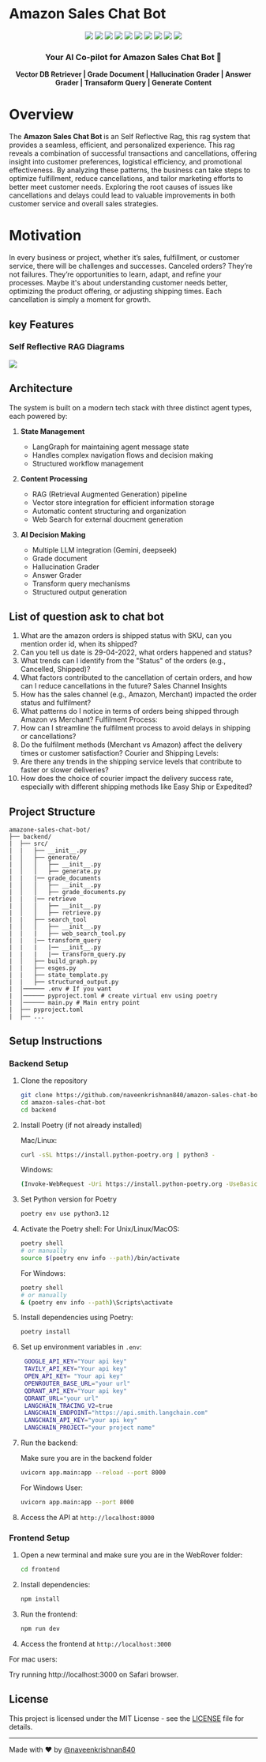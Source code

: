 # Amazon Sales Chat Bot

<div align="center">
  <!-- Backend -->
  <img src="https://img.shields.io/badge/Python-3776AB?style=for-the-badge&logo=python&logoColor=white" />
  <img src="https://img.shields.io/badge/FastAPI-009688?style=for-the-badge&logo=fastapi&logoColor=white" />
  <img src="https://img.shields.io/badge/Google-4285F4?style=for-the-badge&logo=google&logoColor=white" />
  <img src="https://img.shields.io/badge/LangChain-121212?style=for-the-badge&logo=chainlink&logoColor=white" />
  <img src="https://img.shields.io/badge/LangGraph-FF6B6B?style=for-the-badge&logo=graph&logoColor=white" />
  <img src="https://img.shields.io/badge/Qdrant-4F5B93?style=for-the-badge&logo=qdrant&logoColor=white" />
  <img src="https://img.shields.io/badge/TavilySearch-4F5B93?style=for-the-badge&logo=tavilysearch&logoColor=white" />

  
  <!-- Frontend -->
  <img src="https://img.shields.io/badge/JavaScript-F7DF1E?style=for-the-badge&logo=javascript&logoColor=black" />
  <img src="https://img.shields.io/badge/Tailwind_CSS-38B2AC?style=for-the-badge&logo=tailwind-css&logoColor=white" />
  <img src="https://img.shields.io/badge/React-61DAFB?style=for-the-badge&logo=react&logoColor=black" />

  <h3>Your AI Co-pilot for Amazon Sales Chat Bot 🚀</h3>

  <p align="center">
    <b>Vector DB Retriever | Grade Document | Hallucination Grader | Answer Grader | Transaform Query | Generate Content </b>
  </p>
</div>

# Overview
The <b>Amazon Sales Chat Bot </b> is an Self Reflective Rag, this rag system that provides a seamless, efficient, and personalized experience.
This rag reveals a combination of successful transactions and cancellations, offering insight into customer preferences, logistical efficiency, and promotional effectiveness. By analyzing these patterns, the business can take steps to optimize fulfillment, reduce cancellations, and tailor marketing efforts to better meet customer needs. Exploring the root causes of issues like cancellations and delays could lead to valuable improvements in both customer service and overall sales strategies.

# Motivation
In every business or project, whether it’s sales, fulfillment, or customer service, there will be challenges and successes. Canceled orders? They’re not failures. They’re opportunities to learn, adapt, and refine your processes. Maybe it's about understanding customer needs better, optimizing the product offering, or adjusting shipping times. Each cancellation is simply a moment for growth.

## key Features
     
### Self Reflective RAG Diagrams

<img src="https://github.com/naveenkrishnan840/amazon-sales-chat-bot/blob/main/backend/graph.png"/>

## Architecture

The system is built on a modern tech stack with three distinct agent types, each powered by:

1. **State Management**
   - LangGraph for maintaining agent message state
   - Handles complex navigation flows and decision making
   - Structured workflow management
    
2. **Content Processing**
   - RAG (Retrieval Augmented Generation) pipeline
   - Vector store integration for efficient information storage
   - Automatic content structuring and organization
   - Web Search for external doucment generation

3. **AI Decision Making**
   - Multiple LLM integration (Gemini, deepseek)
   - Grade document
   - Hallucination Grader
   - Answer Grader
   - Transform query mechanisms
   - Structured output generation

## List of question ask to chat bot
1. What are the amazon orders is shipped status with SKU, can you mention order id, when its shipped?
2. Can you tell us date is 29-04-2022, what orders happened and status?
3. What trends can I identify from the "Status" of the orders (e.g., Cancelled, Shipped)?
4. What factors contributed to the cancellation of certain orders, and how can I reduce cancellations in the future? 
Sales Channel Insights
5. How has the sales channel (e.g., Amazon, Merchant) impacted the order status and fulfilment?
6. What patterns do I notice in terms of orders being shipped through Amazon vs Merchant?
Fulfilment Process: 
7. How can I streamline the fulfilment process to avoid delays in shipping or cancellations?
8. Do the fulfilment methods (Merchant vs Amazon) affect the delivery times or customer satisfaction?
Courier and Shipping Levels:
9. Are there any trends in the shipping service levels that contribute to faster or slower deliveries?
10. How does the choice of courier impact the delivery success rate, especially with different shipping methods like Easy Ship or Expedited?
## Project Structure 
```
amazone-sales-chat-bot/
├── backend/
|  ├── src/
|  |   ├── __init__.py
|  │   ├── generate/                           
|  │   │   ├── __init__.py                     
|  │   │   ├── generate.py             
|  |   |── grade_documents
|  │   │   ├── __init__.py             
|  │   │   ├── grade_documents.py  
|  |   |── retrieve   
|  │   │   ├── __init__.py         
|  │   │   ├── retrieve.py         
|  |   ├── search_tool             
|  │   │   ├── __init__.py         
|  |   |   ├── web_search_tool.py  
|  |   |── transform_query
|  |   |   |── __init__.py
|  |   |   |── transform_query.py
|  │   ├── build_graph.py          
|  |   ├── esges.py
|  |   ├── state_template.py       
|  |   ├── structured_output.py 
|  │────── .env # If you want
|  │────── pyproject.toml # create virtual env using poetry
|  │────── main.py # Main entry point
|  ├── pyproject.toml
|  ├── ...
```

## Setup Instructions

### Backend Setup

1. Clone the repository
   ```bash
   git clone https://github.com/naveenkrishnan840/amazon-sales-chat-bot.git
   cd amazon-sales-chat-bot
   cd backend
   ```

2. Install Poetry (if not already installed)

   Mac/Linux:
   ```bash
   curl -sSL https://install.python-poetry.org | python3 -
   ```
   Windows:
   ```bash
   (Invoke-WebRequest -Uri https://install.python-poetry.org -UseBasicParsing).Content | python -
   ```

3. Set Python version for Poetry
   ```bash
   poetry env use python3.12
   ```

4. Activate the Poetry shell:
   For Unix/Linux/MacOS:
   ```bash
   poetry shell
   # or manually
   source $(poetry env info --path)/bin/activate
   ```
   For Windows:
   ```bash
   poetry shell
   # or manually
   & (poetry env info --path)\Scripts\activate
   ```

5. Install dependencies using Poetry:
   ```bash
   poetry install
   ```

6. Set up environment variables in `.env`:
   ```bash
    GOOGLE_API_KEY="Your api key"
    TAVILY_API_KEY="Your api key"
    OPEN_API_KEY= "Your api key"
    OPENROUTER_BASE_URL="your url"
    QDRANT_API_KEY="Your api key"
    QDRANT_URL="your url"
    LANGCHAIN_TRACING_V2=true
    LANGCHAIN_ENDPOINT="https://api.smith.langchain.com"
    LANGCHAIN_API_KEY="your api key"
    LANGCHAIN_PROJECT="your project name"
   ```

7. Run the backend:

   Make sure you are in the backend folder

    ```bash
    uvicorn app.main:app --reload --port 8000 
    ```

   For Windows User:

    ```bash
    uvicorn app.main:app --port 8000
    ```

8. Access the API at `http://localhost:8000`

### Frontend Setup

1. Open a new terminal and make sure you are in the WebRover folder:
   ```bash
   cd frontend
   ```

2. Install dependencies:
   ```bash
   npm install
   ```

3. Run the frontend:
   ```bash
   npm run dev
   ```

4. Access the frontend at `http://localhost:3000`

For mac users: 

Try running http://localhost:3000 on Safari browser. 

## License

This project is licensed under the MIT License - see the [LICENSE](LICENSE) file for details.

---

Made with ❤️ by [@naveenkrishnan840](https://github.com/naveenkrishnan840)
